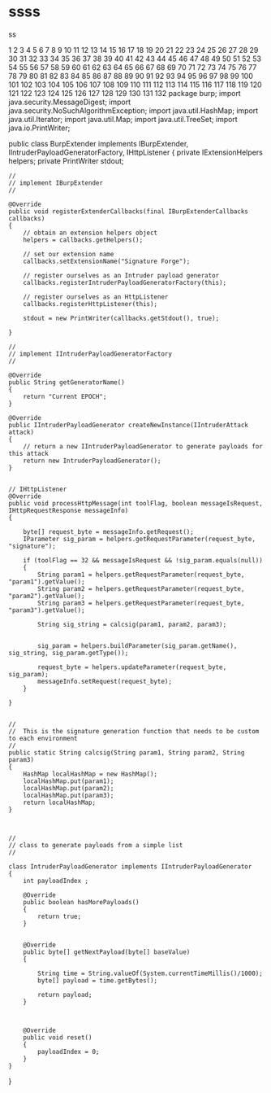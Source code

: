 ssss
====

ss

1
2
3
4
5
6
7
8
9
10
11
12
13
14
15
16
17
18
19
20
21
22
23
24
25
26
27
28
29
30
31
32
33
34
35
36
37
38
39
40
41
42
43
44
45
46
47
48
49
50
51
52
53
54
55
56
57
58
59
60
61
62
63
64
65
66
67
68
69
70
71
72
73
74
75
76
77
78
79
80
81
82
83
84
85
86
87
88
89
90
91
92
93
94
95
96
97
98
99
100
101
102
103
104
105
106
107
108
109
110
111
112
113
114
115
116
117
118
119
120
121
122
123
124
125
126
127
128
129
130
131
132
package burp;
import java.security.MessageDigest;
import java.security.NoSuchAlgorithmException;
import java.util.HashMap;
import java.util.Iterator;
import java.util.Map;
import java.util.TreeSet;
import java.io.PrintWriter;
 
 
 
public class BurpExtender implements IBurpExtender, IIntruderPayloadGeneratorFactory, IHttpListener
{
    private IExtensionHelpers helpers;
    private PrintWriter stdout;
    
    //
    // implement IBurpExtender
    //
    
    @Override
    public void registerExtenderCallbacks(final IBurpExtenderCallbacks callbacks)
    {
        // obtain an extension helpers object
        helpers = callbacks.getHelpers();
        
        // set our extension name
        callbacks.setExtensionName("Signature Forge");
        
        // register ourselves as an Intruder payload generator
        callbacks.registerIntruderPayloadGeneratorFactory(this);
        
        // register ourselves as an HttpListener
        callbacks.registerHttpListener(this);
        
        stdout = new PrintWriter(callbacks.getStdout(), true);
        
    }
 
    //
    // implement IIntruderPayloadGeneratorFactory
    //
    
    @Override
    public String getGeneratorName()
    {
        return "Current EPOCH";
    }
 
    @Override
    public IIntruderPayloadGenerator createNewInstance(IIntruderAttack attack)
    {
        // return a new IIntruderPayloadGenerator to generate payloads for this attack
        return new IntruderPayloadGenerator();
    }
    
   
    // IHttpListener
    @Override
    public void processHttpMessage(int toolFlag, boolean messageIsRequest, IHttpRequestResponse messageInfo)
    {
        
        byte[] request_byte = messageInfo.getRequest();
        IParameter sig_param = helpers.getRequestParameter(request_byte, "signature");
        
        if (toolFlag == 32 && messageIsRequest && !sig_param.equals(null))
        {
            String param1 = helpers.getRequestParameter(request_byte, "param1").getValue();
            String param2 = helpers.getRequestParameter(request_byte, "param2").getValue();
            String param3 = helpers.getRequestParameter(request_byte, "param3").getValue();
            
            String sig_string = calcsig(param1, param2, param3);
           
            
            sig_param = helpers.buildParameter(sig_param.getName(), sig_string, sig_param.getType());
            
            request_byte = helpers.updateParameter(request_byte, sig_param);
            messageInfo.setRequest(request_byte);
        }
 
    }
 
    
    //
    //  This is the signature generation function that needs to be custom to each environment
    //
    public static String calcsig(String param1, String param2, String param3)
    {
        HashMap localHashMap = new HashMap();
        localHashMap.put(param1);
        localHashMap.put(param2);
        localHashMap.put(param3);
        return localHashMap;
    }
    
    
    
    //
    // class to generate payloads from a simple list
    //
    
    class IntruderPayloadGenerator implements IIntruderPayloadGenerator
    {
        int payloadIndex ;
        
        @Override
        public boolean hasMorePayloads()
        {
            return true;
        }
        
        
        @Override
        public byte[] getNextPayload(byte[] baseValue)
        {
            
            String time = String.valueOf(System.currentTimeMillis()/1000);
            byte[] payload = time.getBytes();
            
            return payload;
        }
        
        
 
        @Override
        public void reset()
        {
            payloadIndex = 0;
        }
    }
    
}

